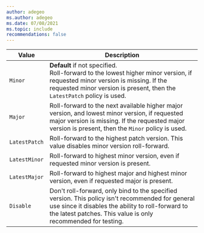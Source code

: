 ```yaml
---
author: adegeo
ms.author: adegeo
ms.date: 07/08/2021
ms.topic: include
recommendations: false
---
```


| Value         | Description                                                                                                                                                               |
|---------------|---------------------------------------------------------------------------------------------------------------------------------------------------------------------------|
| `Minor`       | **Default** if not specified.<br>Roll-forward to the lowest higher minor version, if requested minor version is missing. If the requested minor version is present, then the `LatestPatch` policy is used. |
| `Major`       | Roll-forward to the next available higher major version, and lowest minor version, if requested major version is missing. If the requested major version is present, then the `Minor` policy is used. |
| `LatestPatch` | Roll-forward to the highest patch version. This value disables minor version roll-forward.                                                                                      |
| `LatestMinor` | Roll-forward to highest minor version, even if requested minor version is present.                                                                                        |
| `LatestMajor` | Roll-forward to highest major and highest minor version, even if requested major is present.                                                                              |
| `Disable`     | Don't roll-forward, only bind to the specified version. This policy isn't recommended for general use since it disables the ability to roll-forward to the latest patches. This value is only recommended for testing. |
